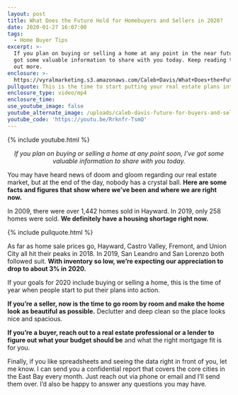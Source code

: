 ```yaml
---
layout: post
title: What Does the Future Hold for Homebuyers and Sellers in 2020?
date: 2020-01-27 16:07:00
tags:
  - Home Buyer Tips
excerpt: >-
  If you plan on buying or selling a home at any point in the near future, I’ve
  got some valuable information to share with you today. Keep reading to find
  out more.
enclosure: >-
  https://vyralmarketing.s3.amazonaws.com/Caleb+Davis/What+Does+the+Future+Hold+for+Homebuyers+and+Sellers+in+2020_.mp4
pullquote: This is the time to start putting your real estate plans into action.
enclosure_type: video/mp4
enclosure_time:
use_youtube_image: false
youtube_alternate_image: /uploads/caleb-davis-future-for-buyers-and-sellers-youtube.jpg
youtube_code: 'https://youtu.be/Rrknfr-TsmQ'
---
```


{% include youtube.html %}

<p style="text-align: center;"><em>If you plan on buying or selling a home at any point soon, I’ve got some valuable information to share with you today.</em></p>

You may have heard news of doom and gloom regarding our real estate market, but at the end of the day, nobody has a crystal ball. **Here are some facts and figures that show where we’ve been and where we are right now.**

In 2009, there were over 1,442 homes sold in Hayward. In 2019, only 258 homes were sold. **We definitely have a housing shortage right now.**

{% include pullquote.html %}

As far as home sale prices go, Hayward, Castro Valley, Fremont, and Union City all hit their peaks in 2018. In 2019, San Leandro and San Lorenzo both followed suit. **With inventory so low, we’re expecting our appreciation to drop to about 3% in 2020.**

If your goals for 2020 include buying or selling a home, this is the time of year when people start to put their plans into action.

**If you’re a seller, now is the time to go room by room and make the home look as beautiful as possible.** Declutter and deep clean so the place looks nice and spacious.

**If you’re a buyer, reach out to a real estate professional or a lender to figure out what your budget should be** and what the right mortgage fit is for you.&nbsp;

Finally, if you like spreadsheets and seeing the data right in front of you, let me know. I can send you a confidential report that covers the core cities in the East Bay every month. Just reach out via phone or email and I’ll send them over. I’d also be happy to answer any questions you may have.